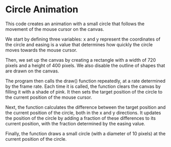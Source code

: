 # Circle Animation

This code creates an animation with a small circle that follows the movement of the mouse cursor on the canvas.

We start by defining three variables: x and y represent the coordinates of the circle and easing is a value that determines how quickly the circle moves towards the mouse cursor.

Then, we set up the canvas by creating a rectangle with a width of 720 pixels and a height of 400 pixels. We also disable the outline of shapes that are drawn on the canvas.

The program then calls the draw() function repeatedly, at a rate determined by the frame rate. Each time it is called, the function clears the canvas by filling it with a shade of pink. It then sets the target position of the circle to the current position of the mouse cursor.

Next, the function calculates the difference between the target position and the current position of the circle, both in the x and y directions. It updates the position of the circle by adding a fraction of these differences to its current position, with the fraction determined by the easing value.

Finally, the function draws a small circle (with a diameter of 10 pixels) at the current position of the circle.
